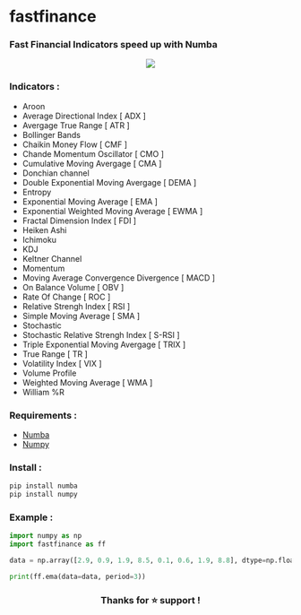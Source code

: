 # fastfinance

### **Fast Financial Indicators speed up with Numba**

<p align="center">
  <img src="https://imagizer.imageshack.com/img923/9808/uBE2M9.jpg" />
</p>
 
### **Indicators :**
- Aroon
- Average Directional Index [ ADX ]
- Avergage True Range [ ATR ]
- Bollinger Bands
- Chaikin Money Flow [ CMF ]
- Chande Momentum Oscillator [ CMO ]
- Cumulative Moving Avergage [ CMA ]
- Donchian channel
- Double Exponential Moving Avergage [ DEMA ]
- Entropy
- Exponential Moving Average [ EMA ]
- Exponential Weighted Moving Average [ EWMA ]
- Fractal Dimension Index [ FDI ]
- Heiken Ashi
- Ichimoku
- KDJ
- Keltner Channel
- Momentum
- Moving Average Convergence Divergence [ MACD ]
- On Balance Volume [ OBV ]
- Rate Of Change [ ROC ]
- Relative Strengh Index [ RSI ]
- Simple Moving Average [ SMA ]
- Stochastic
- Stochastic Relative Strengh Index [ S-RSI ]
- Triple Exponential Moving Avergage [ TRIX ]
- True Range [ TR ]
- Volatility Index [ VIX ]
- Volume Profile
- Weighted Moving Average [ WMA ]
- William %R

### **Requirements :**
- [Numba](https://github.com/numba/numba)
- [Numpy](https://github.com/numpy/numpy)

### **Install :**
```python
pip install numba
pip install numpy
```

### **Example :**
```python
import numpy as np
import fastfinance as ff

data = np.array([2.9, 0.9, 1.9, 8.5, 0.1, 0.6, 1.9, 8.8], dtype=np.float64)

print(ff.ema(data=data, period=3))
```

<h3 align="center">Thanks for ⭐ support !</h3>
